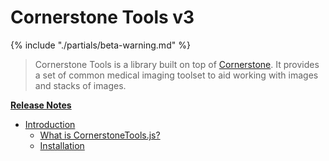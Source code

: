# Cornerstone Tools v3

{% include "./partials/beta-warning.md" %}

> Cornerstone Tools is a library built on top of [Cornerstone](https://cornerstonejs.org/). It provides a set of common medical imaging toolset to aid working with images and stacks of images.

**[Release Notes](https://github.com/cornerstonejs/cornerstoneTools/releases)**

- [Introduction](index.md)
  - [What is CornerstoneTools.js?](index.md#what-is-cornerstone-tools-js)
  - [Installation](installation.md)
